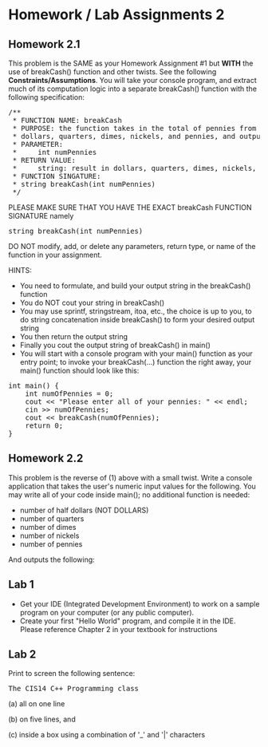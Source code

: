 # Homework / Lab Assignments 2

## Homework 2.1
This problem is the SAME as your Homework Assignment #1 but **WITH** the use of breakCash() function and other twists. See the following **Constraints/Assumptions**. You will take your console program, and extract much of its computation logic into a separate breakCash() function with the following specification:

<pre>
/**
 * FUNCTION NAME: breakCash
 * PURPOSE: the function takes in the total of pennies from the user as input, computes its equivalent in
 * dollars, quarters, dimes, nickels, and pennies, and outputs the result in string to the console
 * PARAMETER:
 *     int numPennies
 * RETURN VALUE:
 *     string: result in dollars, quarters, dimes, nickels, and pennies
 * FUNCTION SINGATURE:
 * string breakCash(int numPennies)
 */
</pre>

PLEASE MAKE SURE THAT YOU HAVE THE EXACT breakCash FUNCTION SIGNATURE namely

<pre>
string breakCash(int numPennies)
</pre>

DO NOT modify, add, or delete any parameters, return type, or name of the function in your assignment. 

HINTS:

* You need to formulate, and build your output string in the breakCash() function
* You do NOT cout your string in breakCash()
* You may use sprintf, stringstream, itoa, etc., the choice is up to you, to do string concatenation inside breakCash() to form your desired output string 
* You then return the output string
* Finally you cout the output string of breakCash() in main()
* You will start with a console program with your main() function as your entry point; to invoke your breakCash(...) function the right away, your main() function should look like this:

<pre>
int main() {
    int numOfPennies = 0;
    cout << "Please enter all of your pennies: " << endl;
    cin >> numOfPennies;
    cout << breakCash(numOfPennies);
    return 0;
}
</pre>

## Homework 2.2
This problem is the reverse of (1) above with a small twist. Write a console application that takes the user's numeric input values for the following. You may write all of your code inside main(); no additional function is needed:

* number of half dollars (NOT DOLLARS)
* number of quarters
* number of dimes
* number of nickels
* number of pennies

And outputs the following:

## Lab 1
* Get your IDE (Integrated Development Environment) to work on a sample program on your computer (or any public computer).
* Create your first "Hello World" program, and compile it in the IDE. Please reference Chapter 2 in your textbook for instructions

## Lab 2
Print to screen the following sentence:

<pre>
The CIS14 C++ Programming class
</pre>

(a) all on one line

(b) on five lines, and

(c) inside a box using a combination of '_' and '|' characters
